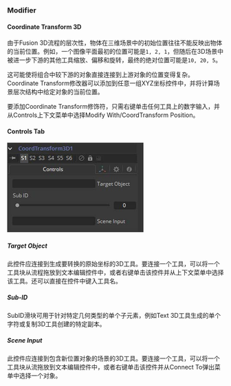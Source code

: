 ### Modifier

#### **Coordinate Transform 3D** 

由于Fusion 3D流程的层次性，物体在三维场景中的初始位置往往不能反映出物体的当前位置。例如，一个图像平面最初的位置可能是`1, 2, 1`，但随后在3D场景中被进一步下游的其他工具缩放、偏移和旋转，最终的绝对位置可能是`10, 20, 5`。

这可能使将组合中较下游的对象直接连接到上游对象的位置变得复杂。Coordinate Transform修改器可以添加到任意一组XYZ坐标控件中，并将计算场景层次结构中给定对象的当前位置。

要添加Coordinate Transform修饰符，只需右键单击任何工具上的数字输入，并从Controls上下文菜单中选择Modify With/CoordTransform Position。

#### Controls Tab

![Modifier_Controls](images/Modifier_Controls.jpg)

##### Target Object

此控件应连接到生成要转换的原始坐标的3D工具。要连接一个工具，可以将一个工具块从流程拖放到文本编辑控件中，或者右键单击该控件并从上下文菜单中选择该工具。还可以直接在控件中键入工具名。

##### Sub-ID

SubID滑块可用于针对特定几何类型的单个子元素，例如Text 3D工具生成的单个字符或复制3D工具创建的特定副本。

##### Scene Input

此控件应连接到包含新位置对象的场景的3D工具。要连接一个工具，可以将一个工具块从流拖放到文本编辑控件中，或者右键单击该控件并从Connect To弹出菜单中选择一个对象。